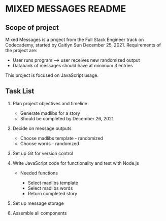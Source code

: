 # MIXED MESSAGES README

## Scope of project
Mixed Messages is a project from the Full Stack Engineer track on Codecademy, started by Caitlyn Sun December 25, 2021. Requirements of the project are:

- User runs program --> user receives new randomized output
- Databank of messages should have at minimum 3 entries

This project is focused on JavaScript usage.

## Task List
1. Plan project objectives and timeline
    
    - Generate madlibs for a story
    - Should be completed by December 26, 2021

2. Decide on message outputs

    - Choose madlibs template - randomized
    - Choose words - randomzed

3. Set up Git for version control
4. Write JavaScript code for functionality and test with Node.js

    - Needed functions

        - Select madlibs template
        - Select madlibs words
        - Return completed story

5. Set up message storage
6. Assemble all components